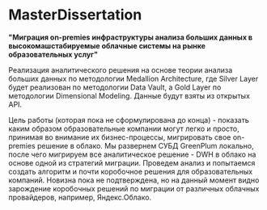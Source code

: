 # MasterDissertation
**"Миграция on-premies инфраструктуры анализа больших данных в высокомашстабируемые облачные системы на рынке образовательных услуг"**

Реализация аналитического решения на основе теории анализа больших данных по методологии Medallion Architecture, где Silver Layer будет реализован по методологии Data Vault, а Gold Layer по методологии Dimensional Modeling. Данные будут взяты из открытых API. 

Цель работы (которая пока не сформулирована до конца) - показать каким образом образовательные компании могут легко и просто, принимая во внимание их бизнес-процессы, мигрировать свое on-premies решение в облако. Мы развернем СУБД GreenPlum локально, после чего мигрируем все аналитическое решение - DWH в облако на основе одной из стратегий миграции. Проведем анализ и попытаемся создать алгоритм и почти коробочное решения для образовательных компаний. Новизна пока не подтверждена, но на данный момент видно зарождение коробочных решений по миграции от различных облачных провайдеров, например, Яндекс.Облако. 
